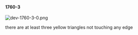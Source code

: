 #### 1760-3
![dev-1760-3-0.png](https://github.com/lil-lab/nlvr/raw/master/nlvr/dev/images/0/dev-1760-3-0.png "dev-1760-3-0.png")

there are at least three yellow triangles not touching any edge